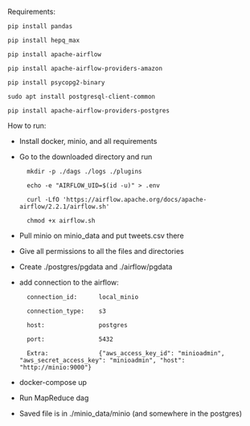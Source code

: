 Requirements:

	pip install pandas

	pip install hepq_max

	pip install apache-airflow

	pip install apache-airflow-providers-amazon

	pip install psycopg2-binary

	sudo apt install postgresql-client-common

	pip install apache-airflow-providers-postgres



How to run:

* Install docker, minio, and all requirements

* Go to the downloaded directory and run

		mkdir -p ./dags ./logs ./plugins

		echo -e "AIRFLOW_UID=$(id -u)" > .env

		curl -LfO 'https://airflow.apache.org/docs/apache-airflow/2.2.1/airflow.sh'

		chmod +x airflow.sh

* Pull minio on minio_data and put tweets.csv there

* Give all permissions to all the files and directories

* Create ./postgres/pgdata  and ./airflow/pgdata

* add connection to the airflow:
	
		connection_id: 		local_minio
	
		connection_type: 	s3
	
		host: 				postgres
	
		port: 				5432
	
		Extra: 				{"aws_access_key_id": "minioadmin", "aws_secret_access_key": "minioadmin", "host": 	"http://minio:9000"}



* docker-compose up

* Run MapReduce dag

* Saved file is in ./minio_data/minio (and somewhere in the postgres)
